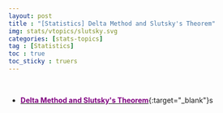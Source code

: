 ```yaml
---
layout: post
title : "[Statistics] Delta Method and Slutsky's Theorem"
img: stats/vtopics/slutsky.svg
categories: [stats-topics] 
tag : [Statistics]
toc : true
toc_sticky : truers
---
```


<br>

- [<span style="color:purple">**Delta Method and Slutsky's Theorem**</span>](https://drive.google.com/file/d/1xht0IW8kZEXU6UF723Kdf2szu4XY8JYP/view?usp=share_link){:target="_blank"}s





